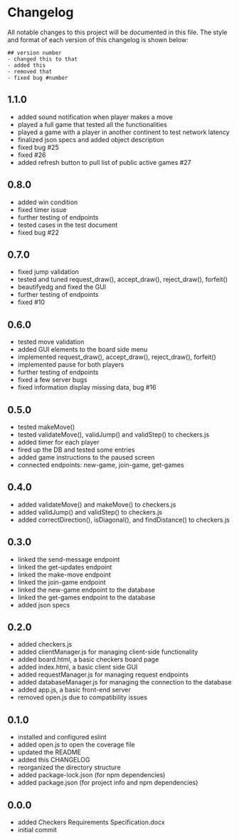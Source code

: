 # Changelog

All notable changes to this project will be documented in this file.
The style and format of each version of this changelog is shown below:

```
## version number
- changed this to that
- added this
- removed that
- fixed bug #number
```

## 1.1.0
- added sound notification when player makes a move
- played a full game that tested all the functionalities
- played a game with a player in another continent to test network latency
- finalized json specs and added object description
- fixed bug #25
- fixed #26
- added refresh button to pull list of public active games #27


## 0.8.0
- added win condition
- fixed timer issue
- further testing of endpoints
- tested cases in the test document
- fixed bug #22

## 0.7.0
- fixed jump validation
- tested and tuned request_draw(), accept_draw(), reject_draw(), forfeit()
- beautifyedg and fixed the GUI
- further testing of endpoints
- fixed #10

## 0.6.0
- tested move validation
- added GUI elements to the board side menu
- implemented request_draw(), accept_draw(), reject_draw(), forfeit()
- implemented pause for both players
- further testing of endpoints
- fixed a few server bugs
- fixed information display missing data, bug #16

## 0.5.0
- tested makeMove()
- tested validateMove(), validJump() and validStep() to checkers.js
- added timer for each player
- fired up the DB and tested some entries
- added game instructions to the paused screen
- connected endpoints: new-game, join-game, get-games

## 0.4.0
- added validateMove() and makeMove() to checkers.js
- added validJump() and validStep() to checkers.js
- added correctDirection(), isDiagonal(), and findDistance() to checkers.js

## 0.3.0
- linked the send-message endpoint
- linked the get-updates endpoint
- linked the make-move endpoint
- linked the join-game endpoint
- linked the new-game endpoint to the database
- linked the get-games endpoint to the database
- added json specs

## 0.2.0
- added checkers.js
- added clientManager.js for managing client-side functionality
- added board.html, a basic checkers board page
- added index.html, a basic client side GUI
- added requestManager.js for managing request endpoints
- added databaseManager.js for managing the connection to the database
- added app.js, a basic front-end server
- removed open.js due to compatibility issues


## 0.1.0
- installed and configured eslint
- added open.js to open the coverage file
- updated the README
- added this CHANGELOG
- reorganized the directory structure
- added package-lock.json (for npm dependencies)
- added package.json (for project info and npm dependencies)

## 0.0.0
- added Checkers Requirements Specification.docx
- initial commit
